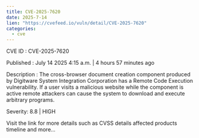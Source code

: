 ```yaml
--- 
title: CVE-2025-7620
date: 2025-7-14
lien: "https://cvefeed.io/vuln/detail/CVE-2025-7620"
categories:
  - cve
---
```


CVE ID : CVE-2025-7620

Published :  July 14
2025
4:15 a.m. | 4 hours
57 minutes ago

Description : The cross-browser document creation component produced by Digitware System Integration Corporation has a Remote Code Execution vulnerability. If a user visits a malicious website while the component is active
remote attackers can cause the system to download and execute arbitrary programs.

Severity: 8.8 | HIGH

Visit the link for more details
such as CVSS details
affected products
timeline
and more...
